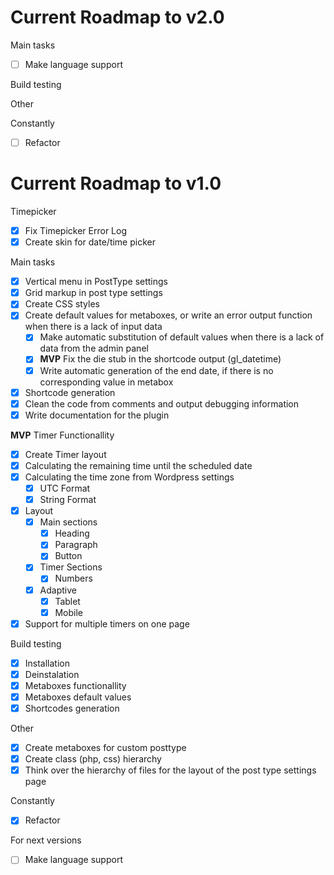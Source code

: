 # Current Roadmap to v2.0
  
Main tasks
- [ ] Make language support

Build testing

Other

Constantly
- [ ] Refactor

# Current Roadmap to v1.0

Timepicker
- [x] Fix Timepicker Error Log
- [x] Create skin for date/time picker
  
Main tasks
- [x] Vertical menu in PostType settings
- [x] Grid markup in post type settings
- [x] Create CSS styles
- [x] Create default values for metaboxes, or write an error output function when there is a lack of input data
  - [x] Make automatic substitution of default values when there is a lack of data from the admin panel
  - [x] **MVP** Fix the die stub in the shortcode output (gl_datetime)
  - [x] Write automatic generation of the end date, if there is no corresponding value in metabox
- [x] Shortcode generation
- [x] Clean the code from comments and output debugging information
- [x] Write documentation for the plugin

**MVP** Timer Functionallity
- [x] Create Timer layout
- [x] Calculating the remaining time until the scheduled date
- [x] Calculating the time zone from Wordpress settings
  - [x] UTC Format
  - [x] String Format
- [x] Layout
  - [x] Main sections
    - [x] Heading
    - [x] Paragraph
    - [x] Button
  - [x] Timer Sections
    - [x] Numbers
  - [x] Adaptive
    - [x] Tablet
    - [x] Mobile
- [x] Support for multiple timers on one page

Build testing
- [x] Installation
- [x] Deinstalation
- [x] Metaboxes functionallity
- [x] Metaboxes default values
- [x] Shortcodes generation

Other
- [x] Create metaboxes for custom posttype
- [x] Create class (php, css) hierarchy
- [x] Think over the hierarchy of files for the layout of the post type settings page

Constantly
- [x] Refactor

For next versions
- [ ] Make language support